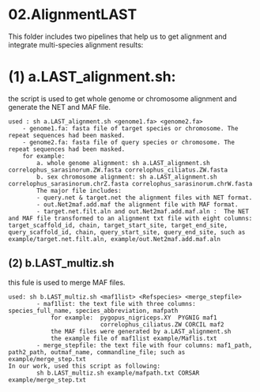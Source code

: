 # 02.AlignmentLAST
This folder includes two pipelines that help us to get alignment and integrate multi-species alignment results:

# (1) a.LAST_alignment.sh:
the script is used to get whole genome or chromosome alignment and generate the NET and MAF file.
```
used : sh a.LAST_alignment.sh <genome1.fa> <genome2.fa>
    - genome1.fa: fasta file of target species or chromosome. The repeat sequences had been masked.
    - genome2.fa: fasta file of query species or chromosome. The repeat sequences had been masked.
    for example: 
        a. whole genome alignment: sh a.LAST_alignment.sh correlophus_sarasinorum.ZW.fasta correlophus_ciliatus.ZW.fasta
        b. sex chromosome alignment: sh a.LAST_alignment.sh correlophus_sarasinorum.chrZ.fasta correlophus_sarasinorum.chrW.fasta
        The major file includes: 
        - query.net & target.net the alignment files with NET format.
        - out.Net2maf.add.maf the alignment file with MAF format.
        - target.net.filt.aln and out.Net2maf.add.maf.aln :  The NET and MAF file transformed to an alignment txt file with eight columns: target_scaffold_id, chain, target_start_site, target_end_site, query_scaffold_id, chain, query_start_site, query_end_site, such as example/target.net.filt.aln, example/out.Net2maf.add.maf.aln
```

## (2) b.LAST_multiz.sh
this fule is used to merge MAF files.
```
used: sh b.LAST_multiz.sh <maf1list> <Refspecies> <merge_stepfile>
        - maf1list: the text file with three columns: species_full_name, species_abbreviation, mafpath
            for example:  pygopus_nigriceps.XY  PYGNIG maf1
                          correlophus_ciliatus.ZW CORCIL maf2
            the MAF files were generated by a.LAST_alignment.sh  
            the example file of maf1list example/Maflis.txt
        - merge_stepfile: the text file with four columns: maf1_path, path2_path, outmaf_name, commandline_file; such as example/merge_step.txt 
In our work, used this script as following:
        sh b.LAST_multiz.sh example/mafpath.txt CORSAR example/merge_step.txt
```
